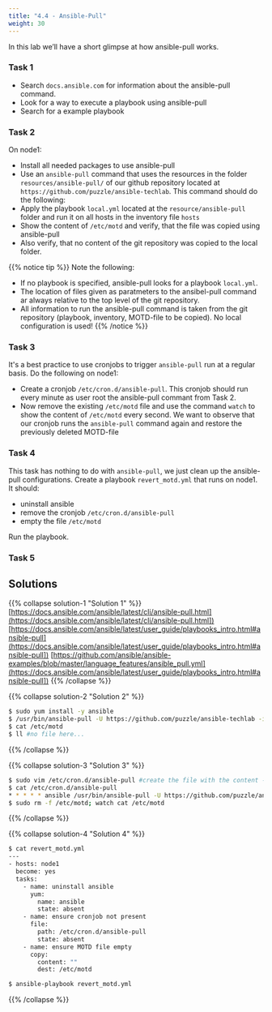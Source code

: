 ```yaml
---
title: "4.4 - Ansible-Pull"
weight: 30
---
```


In this lab we’ll have a short glimpse at how ansible-pull works.

### Task 1

  - Search `docs.ansible.com` for information about the ansible-pull command.
  - Look for a way to execute a playbook using ansible-pull
  - Search for a example playbook 

### Task 2

On node1:

  - Install all needed packages to use ansible-pull
  - Use an `ansible-pull` command that uses the resources in the folder `resources/ansible-pull/` of our github repository located at `https://github.com/puzzle/ansible-techlab`. This command should do the following:
  - Apply the playbook `local.yml` located at the `resource/ansible-pull` folder and run it on all hosts in the inventory file `hosts`
  - Show the content of `/etc/motd` and verify, that the file was copied using ansible-pull
  - Also verify, that no content of the git repository was copied to the local folder.

{{% notice tip %}}
Note the following:
 - If no playbook is specified, ansible-pull looks for a playbook `local.yml`.
 - The location of files given as paratmeters to the ansibel-pull command ar always relative to the top level of the git repository.
 - All information to run the ansible-pull command is taken from the git repository (playbook, inventory, MOTD-file to be copied). No local configuration is used!
{{% /notice %}}

### Task 3

It's a best practice to use cronjobs to trigger `ansible-pull` run at a regular basis. Do the following on node1:

  - Create a cronjob `/etc/cron.d/ansible-pull`. This cronjob should run every minute as user root the ansible-pull commant from Task 2.
  - Now remove the existing `/etc/motd` file and use the command `watch` to show the content of `/etc/motd` every second. We want to observe that our cronjob runs the `ansible-pull` command again and restore the previously deleted MOTD-file

### Task 4

This task has nothing to do with `ansible-pull`, we just clean up the ansible-pull configurations. Create a playbook `revert_motd.yml` that runs on node1. It should:
  
  - uninstall ansible
  - remove the cronjob `/etc/cron.d/ansible-pull`
  - empty the file `/etc/motd`

Run the playbook.

### Task 5



## Solutions

{{% collapse solution-1 "Solution 1" %}}
[https://docs.ansible.com/ansible/latest/cli/ansible-pull.html](https://docs.ansible.com/ansible/latest/cli/ansible-pull.html])
[https://docs.ansible.com/ansible/latest/user_guide/playbooks_intro.html#ansible-pull](https://docs.ansible.com/ansible/latest/user_guide/playbooks_intro.html#ansible-pull])
[https://github.com/ansible/ansible-examples/blob/master/language_features/ansible_pull.yml](https://docs.ansible.com/ansible/latest/user_guide/playbooks_intro.html#ansible-pull])
{{% /collapse %}}

{{% collapse solution-2 "Solution 2" %}}
```bash
$ sudo yum install -y ansible
$ /usr/bin/ansible-pull -U https://github.com/puzzle/ansible-techlab -i resources/ansible-pull/hosts resources/ansible-pull/local.yml
$ cat /etc/motd
$ ll #no file here...
```
{{% /collapse %}}

{{% collapse solution-3 "Solution 3" %}}
```bash
$ sudo vim /etc/cron.d/ansible-pull #create the file with the content ->
$ cat /etc/cron.d/ansible-pull 
* * * * * ansible /usr/bin/ansible-pull -U https://github.com/puzzle/ansible-techlab -i resources/ansible-pull/hosts resources/ansible-pull/local.yml
$ sudo rm -f /etc/motd; watch cat /etc/motd
```
{{% /collapse %}}

{{% collapse solution-4 "Solution 4" %}}
```bash
$ cat revert_motd.yml
---
- hosts: node1
  become: yes
  tasks:
    - name: uninstall ansible
      yum:
        name: ansible
        state: absent
    - name: ensure cronjob not present
      file:
        path: /etc/cron.d/ansible-pull
        state: absent
    - name: ensure MOTD file empty
      copy:
        content: ""
        dest: /etc/motd

$ ansible-playbook revert_motd.yml
```
{{% /collapse %}}